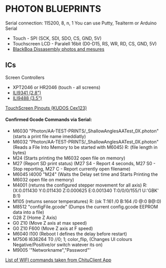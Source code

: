 # PHOTON BLUEPRINTS

Serial connection: 115200, 8, n, 1
You can use Putty, Tealterm or Arduino Serial

- Touch - SPI (SCK, SDI, SDO, CS, GND, 5V)
- Touchscreen LCD - Paralell 16bit (D0-D15, RS, WR, RD, CS, GND, 5V)
- [BlackBoa Dissasembly photos and mesures](https://photos.app.goo.gl/FDa5uVDD6zWR39Wt8)

## ICs

Screen Controllers

- XPT2046 or HR2046 (touch - all screens)
- [ILI9341 (2.8")](2.8inches_V3.9_Back_Dimensions.PDF) 
- [ILI9488 (3.5")](3.5inches_V3.9_Back_Dimensions.PDF) 

[TouchScreen Pinouts (KUDOS Cex123)](Photon_Touchscreen_Pinouts.pdf)


#### Confirmed Gcode Commands via Serial:

- M6030 "Photon/AA-TEST-PRINTS/_ShallowAnglesAATest_0X.photon" (starts a print file name imeddiatly)
- M6032 "Photon/AA-TEST-PRINTS/_ShallowAnglesAATest_0X.photon" (Reads a File Into Memory to be started with M6045) R: (file length in bytes)
- M24 (Starts printing the M6032 open file on memory)
- M27 (Report SD print status) (M27 S4 - Report 4 seconds, M27 S0 - Stop reporting, M27 C - Report currently open filename)
- M6045 I4000 "M24" (Waits the Delay set time and Starts Printing the M6032 open file on memory)
- M4001 (returns the configured stepper movement for all axis) R: (X:0.011430 Y:0.011430 Z:0.000625 E:0.001340 T:0/0/0/155/1 U:'GBK' B:1) 
- M105 (returns sensor temperatures) R: (ok T:161 /0 B:164 /0 @:0 B@:0)
- M8512 "configFile.gcode" (Dumps the current config.gcode EEPROM data into a file)
- G28 Z (Home Z Axis)
- G0 Z10 (Move Z axis at max speed)
- G0 Z10 F600 (Move Z axis at F speed)
- M6040 I100 (Reboot I defines the delay before restart)
- M7506 I636264 T0		//0; 1; color_flip, (Changes UI colours Negative/Positive/or switch watever its on)
- M9005 '"Networkname","Password"'

[List of WIFI commands taken from ChituClient App](ChituClientWifiProtocol-translated.txt)
